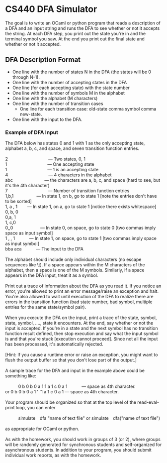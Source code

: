 # CS440 DFA Simulator
The goal is to write an OCaml or python program that reads a description of a DFA and an input string and runs the DFA to see whether or not it accepts the string. At each DFA step, you print out the state you're in and the terminal symbol you saw. At the end you print out the final state and whether or not it accepted.
## DFA Description Format
* One line with the number of states N in the DFA (the states will be 0 through N-1).
* One line with the number of accepting states in the DFA
* One line (for each accepting state) with the state number
* One line with the number of symbols M in the alphabet
* One line with the alphabet (M characters)
* One line with the number of transition cases
  * One line for each transition case: old-state comma symbol comma new-state.
* One line with the input to the DFA.
### Example of DFA Input
The DFA below has states 0 and 1 with 1 as the only accepting state, alphabet a, b, c, and space,
and seven transition function entries.<br /><br />
2          — Two states, 0, 1<br />
1          — One accepting state<br />
1          — 1 is an accepting state<br />
4          — 4 characters in the alphabet<br />
abc        — the characters are a, b, c, and space (hard to see, but it's the 4th character)<br />
7          — Number of transition function entries<br />
1,b,1      — In state 1, on b, go to state 1 [note the entries don't have to be sorted]<br />
1, a , 1   — In state 1, on a, go to state 1 [notice there exists whitespace]<br />
0, b, 0<br />
0,a, 1<br />
1, c,0<br />
0,,0       — In state 0, on space, go to state 0 [two commas imply space as input symbol]<br />
1 , , 1    — In state 1, on space, go to state 1 [two commas imply space as input symbol]<br />
bba aca    — The input to the DFA<br /><br />
The alphabet should include only individual characters (no escape sequences like \t). If a space
appears within the M characters of the alphabet, then a space is one of the M symbols. Similarly, if
a space appears in the DFA input, treat it as a symbol.<br /><br />
Print out a trace of information about the DFA as you read it. If you notice an error, you're allowed
to print an error message/raise an exception and halt. You're also allowed to wait until execution
of the DFA to realize there are errors in the transition function (bad state number, bad symbol,
multiple entries for the same state/symbol pair).<br /><br />
When you execute the DFA on the input, print a trace of the state, symbol, state, symbol, ...., state it
encounters. At the end, say whether or not the input is accepted. If you're in a state and the next
symbol has no transition function result defined, then stop execution and say what the input
symbol is and that you're stuck [execution cannot proceed]. Since not all the input has been
processed, it's automatically rejected.<br /><br />
[Hint: If you cause a runtime error or raise an exception, you might want to flush the output buffer
so that you don't lose part of the output.]<br /><br />
A sample trace for the DFA and input in the example above could be something like:<br /><br />
   0 b 0 b 0 a 1 1 a 1 c 0 a 1    — space as 4th character.<br />
or 0 b 0 b 0 a 1 ' '1 a 1 c 0 a 1 — space as 4th character.<br /><br />
Your program should be organized so that at the top level of the read-eval-print loop, you can enter<br /><br />
   simulate dfa "name of text file" or simulate dfa("name of text file")<br /><br />
as appropriate for OCaml or python.<br /><br />
As with the homework, you should work in groups of 3 (or 2), where groups will be randomly
generated for synchronous students and self-organized for asynchronous students. In addition to
your program, you should submit individual work reports, as with the homework.